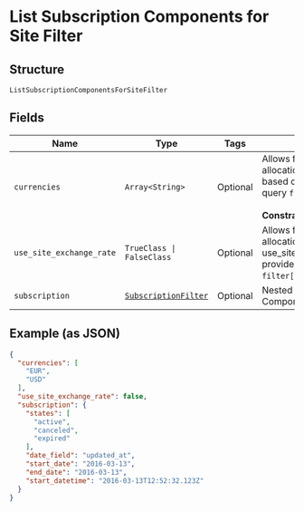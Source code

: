 
# List Subscription Components for Site Filter

## Structure

`ListSubscriptionComponentsForSiteFilter`

## Fields

| Name | Type | Tags | Description |
|  --- | --- | --- | --- |
| `currencies` | `Array<String>` | Optional | Allows fetching components allocation with matching currency based on provided values. Use in query `filter[currencies]=USD,EUR`.<br><br>**Constraints**: *Minimum Items*: `1` |
| `use_site_exchange_rate` | `TrueClass \| FalseClass` | Optional | Allows fetching components allocation with matching use_site_exchange_rate based on provided value. Use in query `filter[use_site_exchange_rate]=true`. |
| `subscription` | [`SubscriptionFilter`](../../doc/models/subscription-filter.md) | Optional | Nested filter used for List Subscription Components For Site Filter |

## Example (as JSON)

```json
{
  "currencies": [
    "EUR",
    "USD"
  ],
  "use_site_exchange_rate": false,
  "subscription": {
    "states": [
      "active",
      "canceled",
      "expired"
    ],
    "date_field": "updated_at",
    "start_date": "2016-03-13",
    "end_date": "2016-03-13",
    "start_datetime": "2016-03-13T12:52:32.123Z"
  }
}
```

